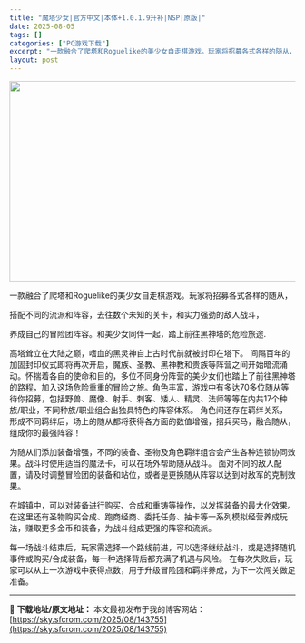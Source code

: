 ```yaml
---
title: "魔塔少女|官方中文|本体+1.0.1.9升补|NSP|原版|"
date: 2025-08-05
tags: []
categories: ["PC游戏下载"]
excerpt: "一款融合了爬塔和Roguelike的美少女自走棋游戏。玩家将招募各式各样的随从， 搭配不同的流派和阵容，去往数个未知的关卡，和实力强劲的敌人战斗， 养成自己的冒险团阵容。和美少女同伴一起，踏上前往黑神塔的危险旅途. 高塔耸立在大陆之巅，嗜血的黑灵神自上古时代前就被封印在塔下。 间隔百年的加固封印仪式&hellip;"
layout: post
---
```


<img class="aligncenter size-full wp-image-143756" src="https://sky.sfcrom.com/wp-content/uploads/2025/08/2025080508525023.webp" alt="" width="616" height="353" />

一款融合了爬塔和Roguelike的美少女自走棋游戏。玩家将招募各式各样的随从，

搭配不同的流派和阵容，去往数个未知的关卡，和实力强劲的敌人战斗，

养成自己的冒险团阵容。和美少女同伴一起，踏上前往黑神塔的危险旅途.

高塔耸立在大陆之巅，嗜血的黑灵神自上古时代前就被封印在塔下。
间隔百年的加固封印仪式即将再次开启，魔族、圣教、黑神教和贵族等阵营之间开始暗流涌动。怀揣着各自的使命和目的，多位不同身份阵营的美少女们也踏上了前往黑神塔的路程，加入这场危险重重的冒险之旅。角色丰富，游戏中有多达70多位随从等待你招募，包括野兽、魔像、射手、刺客、矮人、精灵、法师等等在内共17个种族/职业，不同种族/职业组合出独具特色的阵容体系。
角色间还存在羁绊关系，形成不同羁绊后，场上的随从都将获得各方面的数值增强，招兵买马，融合随从，组成你的最强阵容！

为随从们添加装备增强，不同的装备、圣物及角色羁绊组合会产生各种连锁协同效果。战斗时使用适当的魔法卡，可以在场外帮助随从战斗。
面对不同的敌人配置，请及时调整冒险团的装备和站位，或者是更换随从阵容以达到对敌军的克制效果。

在城镇中，可以对装备进行购买、合成和重铸等操作，以发挥装备的最大化效果。在这里还有圣物购买合成、跑商经商、委托任务、抽卡等一系列模拟经营养成玩法，赚取更多金币和装备，为战斗组成更强的阵容和流派。

每一场战斗结束后，玩家需选择一个路线前进，可以选择继续战斗，或是选择随机事件或购买/合成装备，每一种选择背后都充满了机遇与风险。
在每次失败后，玩家可以从上一次游戏中获得点数，用于升级冒险团和羁绊养成，为下一次闯关做足准备。

---
📖 **下载地址/原文地址：** 本文最初发布于我的博客网站：[https://sky.sfcrom.com/2025/08/143755](https://sky.sfcrom.com/2025/08/143755)
